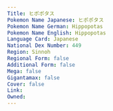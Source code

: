```yaml
---
﻿Title: ヒポポタス
Pokemon Name Japanese: ヒポポタス
Pokemon Name German: Hippopotas
Pokemon Name English: Hippopotas
Language Card: Japanese
National Dex Number: 449
Region: Sinnoh
Regional Form: false
Additional Form: false
Mega: false
Gigantamax: false
Cover: false
Link: 
Owned: 
---
```

